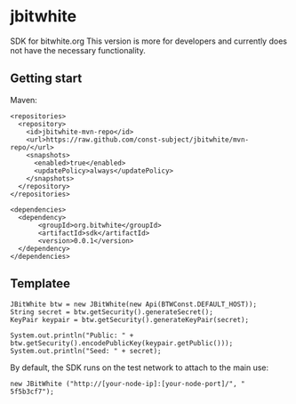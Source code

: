 # jbitwhite

SDK for bitwhite.org
This version is more for developers and currently does not have the necessary functionality.

## Getting start
Maven: 
```
<repositories>
  <repository>
    <id>jbitwhite-mvn-repo</id>
    <url>https://raw.github.com/const-subject/jbitwhite/mvn-repo/</url>
    <snapshots>
      <enabled>true</enabled>
      <updatePolicy>always</updatePolicy>
    </snapshots>
  </repository>
</repositories>	

<dependencies>
  <dependency>
       <groupId>org.bitwhite</groupId>
       <artifactId>sdk</artifactId>
       <version>0.0.1</version>
  </dependency>
</dependencies>
```

## Templatee

```
JBitWhite btw = new JBitWhite(new Api(BTWConst.DEFAULT_HOST));
String secret = btw.getSecurity().generateSecret();
KeyPair keypair = btw.getSecurity().generateKeyPair(secret);

System.out.println("Public: " + btw.getSecurity().encodePublicKey(keypair.getPublic()));
System.out.println("Seed: " + secret);
```

By default, the SDK runs on the test network to attach to the main use:
```
new JBitWhite ("http://[your-node-ip]:[your-node-port]/", " 5f5b3cf7");
```
